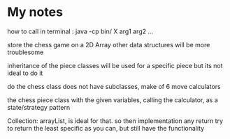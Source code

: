 # My notes
how to call in terminal
    : java -cp bin/ X arg1 arg2 ...



store the chess game on a 2D Array
other data structures will be more troublesome

inheritance of the piece classes will be used for a specific piece but its not ideal to do it

do the chess class does not have subclasses, make of 6 move calculators

the chess piece class with the given variables, calling the calculator, as a state/strategy pattern

Collection:
    arrayList, is ideal for that. so then implementation any return
    try to return the least specific as you can, but still have the functionality

